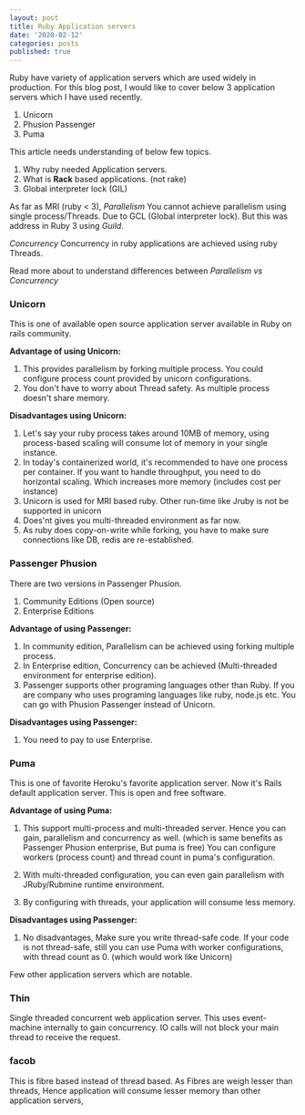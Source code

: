 ```yaml
---
layout: post
title: Ruby Application servers
date: '2020-02-12'
categories: posts
published: true
---
```


Ruby have variety of application servers which are used widely in production.
For this blog post, I would like to cover below 3 application servers which I have used recently.

1. Unicorn
2. Phusion Passenger
3. Puma

This article needs understanding of below few topics.
1. Why ruby needed Application servers.
2. What is **Rack** based applications. (not rake)
3. Global interpreter lock (GIL)

As far as MRI (ruby < 3),
*Parallelism*
You cannot achieve parallelism using single process/Threads. Due to GCL (Global interpreter lock).
But this was address in Ruby 3 using *Guild*.

*Concurrency*
Concurrency in ruby applications are achieved using ruby Threads.

Read more about to understand differences between *Parallelism vs Concurrency*

### Unicorn
This is one of available open source application server available in Ruby on rails community.

**Advantage of using Unicorn:**
1. This provides parallelism by forking multiple process. You could configure process count provided by unicorn configurations.
2. You don't have to worry about Thread safety. As multiple process doesn't share memory.

**Disadvantages using Unicorn:**
1. Let's say your ruby process takes around 10MB of memory, using process-based scaling will consume lot of memory in your single instance.
2. In today's containerized world, it's recommended to have one process per container. If you want to handle throughput, you need to do horizontal scaling. Which increases more memory (includes cost per instance)
3. Unicorn is used for MRI based ruby. Other run-time like Jruby is not be supported in unicorn
4. Does'nt gives you multi-threaded environment as far now.
5. As ruby does copy-on-write while forking, you have to make sure connections like DB, redis are re-established.

### Passenger Phusion
There are two versions in Passenger Phusion. 
1. Community Editions (Open source)
2. Enterprise Editions

**Advantage of using Passenger:**
1. In community edition, Parallelism can be achieved using forking multiple process.
2. In Enterprise edition, Concurrency can be achieved (Multi-threaded environment for enterprise edition).
3. Passenger supports other programing languages other than Ruby. If you are company who uses programing languages like ruby, node.js etc. You can go with Phusion Passenger instead of Unicorn.

**Disadvantages using Passenger:**
1. You need to pay to use Enterprise.

### Puma
This is one of favorite Heroku's favorite application server. Now it's Rails default application server.
This is open and free software.

**Advantage of using Puma:**
1. This support multi-process and multi-threaded server. Hence you can gain, parallelism and concurrency as well. (which is same benefits as Passenger Phusion enterprise, But puma is free)
You can configure workers (process count) and thread count in puma's configuration.

2. With multi-threaded configuration, you can even gain parallelism with JRuby/Rubmine runtime environment.

3. By configuring with threads, your application will consume less memory.

**Disadvantages using Passenger:**
1. No disadvantages, Make sure you write thread-safe code. If your code is not thread-safe, still you can use Puma with worker configurations, with thread count as 0. (which would work like Unicorn)

Few other application servers which are notable.

### Thin
Single threaded concurrent web application server.
This uses event-machine internally to gain concurrency. IO calls will not block your main thread to receive the request.

### facob
This is fibre based instead of thread based. As Fibres are weigh lesser than threads, Hence application will consume lesser memory than other application servers,
